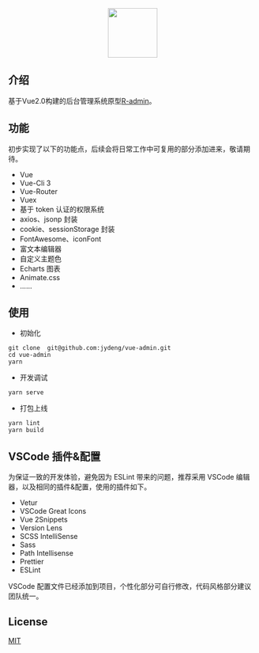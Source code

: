 <div align="center"><img src="./public/favicon.ico" width="100"></div>

## 介绍
基于Vue2.0构建的后台管理系统原型[R-admin](http://123.207.117.50)。

## 功能

初步实现了以下的功能点，后续会将日常工作中可复用的部分添加进来，敬请期待。

- Vue
- Vue-Cli 3
- Vue-Router
- Vuex
- 基于 token 认证的权限系统
- axios、jsonp 封装
- cookie、sessionStorage 封装
- FontAwesome、iconFont
- 富文本编辑器
- 自定义主题色
- Echarts 图表
- Animate.css
- ......

## 使用

- 初始化

```shell
git clone  git@github.com:jydeng/vue-admin.git
cd vue-admin
yarn
```

- 开发调试

```shell
yarn serve
```

- 打包上线

```shell
yarn lint
yarn build
```

## VSCode 插件&配置

为保证一致的开发体验，避免因为 ESLint 带来的问题，推荐采用 VSCode 编辑器，以及相同的插件&配置，使用的插件如下。

- Vetur
- VSCode Great Icons
- Vue 2Snippets
- Version Lens
- SCSS IntelliSense
- Sass
- Path Intellisense
- Prettier
- ESLint

VSCode 配置文件已经添加到项目，个性化部分可自行修改，代码风格部分建议团队统一。

## License

[MIT](https://github.com/jydeng/vue-admin//LICENSE)
